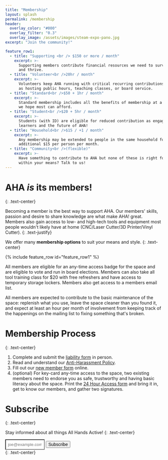 ```yaml
---
title: "Membership"
layout: splash
permalink: /membership
header:
  overlay_color: "#000"
  overlay_filter: "0.3"
  overlay_image: /assets/images/steam-expo-pano.jpg
excerpt: "Join the community!"

feature_row1:
  - title: "Supporting <br /> $150 or more / month"
    excerpt: >-
      Supporting members contribute financial resources we need to survive
      and thrive.
  - title: "Volunteer<br />20hr / month"
    excerpt: >-
      Volunteers keep AHA running with critical recurring contributions such
      as hosting public hours, teaching classes, or board service.
  - title: "Standard<br />$50 + 1hr / month"
    excerpt: >-
      Standard membership includes all the benefits of membership at a rate
      we hope most can afford.
  - title: "Student<br />$20 + 5hr / month"
    excerpt: >-
      Students (with ID) are eligible for reduced contribution as engaged
      learners and the future of AHA!
  - title: "Household<br />$15 / +1 / month"
    excerpt: >-
      Any membership may be extended to people in the same household for an
      additional $15 per person per month.
  - title: "Community<br />(flexible)"
    excerpt: >-
      Have something to contribute to AHA but none of these is right for you or
      within your means? Talk to us!
---
```


# AHA _is_ its members!
{: .text-center}

Becoming a member is the best way to support AHA. Our members' skills, passion
and desire to share knowledge are what make AHA!  great. Members also gain
access to low- and high-tech tools and equipment most people wouldn't likely
have at home (CNC/Laser Cutter/3D Printer/Vinyl Cutter).
{: .text-justify}

We offer many **membership options** to suit your means and style.
{: .text-center}

{% include feature_row id="feature_row1" %}

All members are eligible for an any-time access badge for the space and are
eligible to vote and run in board elections. Members can also take all tool
training class for $20 with free refreshers and have access to temporary
storage lockers.  Members also get access to a members email list.

All members are expected to contribute to the basic maintenance of the space:
replenish what you use, leave the space cleaner than you found it, and expect
at least an hour per month of involvement from keeping track of the happenings
on the mailing list to fixing something that's broken.

# Membership Process
{: .text-center}


1. Complete and submit the [liability form](https://drive.google.com/drive/folders/0Bx1lMULI24OBakNmS2dPX2JrQ1U/0B9HAmLuqM06ZY0d2X0dxTDZGbHM/0Bx1lMULI24OBaF9EVnRXeDN5eHc/0B9x4RIcqwUojMTRiQUVSZndfdzg/0B9x4RIcqwUojazRnMkdzNEZ5LTQ/0B9HAmLuqM06ZfnV1NkFxRjFOZ1R5UXNKbVc1VV9FTnZkV0xmNDZxcEdWN1BoSTNPREJFT0U/0B9HAmLuqM06ZfllMS3JWbG02X2hfdHB3WWgyZ1NJWHZDbzJweV94Z1JfY0ZfMmlCVl9QSmM?ltmpl=drive) in person.
2. Read and understand our [Anti-Harassment Policy](https://drive.google.com/file/d/0B7i6sgB2J1X7dy1TQmFuQWdoN2s/view?usp=sharing).
3. Fill out our [new member form](https://docs.google.com/forms/d/e/1FAIpQLSczPCjGqtUpuOh5KWgoJFVucV1DnnZJRZ3dxJx8YHAvMFWZHw/viewform) online.
4. (optional) For key-card any-time access to the space, two existing members need to endorse you as safe, trustworthy and having basic literacy about the space.  Print the [24 Hour Access form](https://docs.google.com/document/d/1bOipELN00-Rh_3H5WVhtKzXi6ObmuolSrnBh3vZ3V1o/edit) and bring it in, get to know our members, and gather two signatures.

# Subscribe
{: .text-center}

Stay informed about all things All Hands Active!
{: .text-center}

<div>
  <input type="text" name="email" id="email" placeholder="joe@example.com" aria-labelledby="searchbutton" style="width: 25%; background-color: #fff; padding:.5em">
  <button class="btn btn--primary" style="font-size: 1em">Subscribe</button>
</div>
{: .text-center}
